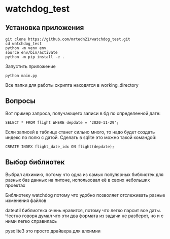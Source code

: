 # watchdog_test

## Установка приложения

```shell
git clone https://github.com/mrtedn21/watchdog_test.git
cd watchdog_test
python -m venv env
source env/bin/activate
python -m pip install -e .
```

Запустить приложение

```shell
python main.py
```

Все папки для работы скрипта находятся в working_directory

## Вопросы

Вот пример запроса, получающего записи в бд по определенной дате:

```sqlite
SELECT * FROM flight WHERE depdate = '2020-11-29';
```

Если записей в таблице станет сильно много, то надо будет создать индекс
по полю с датой. Сделать в sqlite это можно такой командой:

```sqlite
CREATE INDEX flight_date_idx ON flight(depdate);
```

## Выбор библиотек

Выбрал алхимию, потому что одна из самых популярных библиотек для разных
баз данных на питоне, использовал её в своих небольших проектах

Библиотеку watchdog потому что удобно позволяет отслеживать разные изменения
файлов

dateutil библиотека очень нравится, потому что легко парсит все даты. Честно
говоря думал что эти два формата из задачи не разберет, но и с ними легко справилась

pysqlite3 это просто драйвера для алхимии

